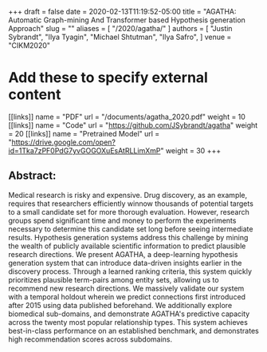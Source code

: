 +++ 
draft = false
date = 2020-02-13T11:19:52-05:00
title = "AGATHA: Automatic Graph-mining And Transformer based Hypothesis generation Approach"
slug = "" 
aliases = [
  "/2020/agatha/"
]
authors = [
  "Justin Sybrandt",
  "Ilya Tyagin",
  "Michael Shtutman",
  "Ilya Safro",
]
venue = "CIKM2020"
# Add these to specify external content
[[links]]
  name = "PDF"
  url = "/documents/agatha_2020.pdf"
  weight = 10
[[links]]
  name = "Code"
  url = "https://github.com/JSybrandt/agatha"
  weight = 20
[[links]]
  name = "Pretrained Model"
  url = "https://drive.google.com/open?id=1Tka7zPF0PdG7yvGOGOXuEsAtRLLimXmP"
  weight = 30
+++

## Abstract:

Medical research is risky and expensive. Drug discovery, as an example, requires
that researchers efficiently winnow thousands of potential targets to a small
candidate set for more thorough evaluation. However, research groups spend
significant time and money to perform the experiments necessary to determine
this candidate set long before seeing intermediate results.  Hypothesis
generation systems address this challenge by mining the wealth of publicly
available scientific information to predict plausible research directions.  We
present AGATHA, a deep-learning hypothesis generation system that can introduce
data-driven insights earlier in the discovery process.  Through a learned
ranking criteria, this system quickly prioritizes plausible term-pairs among
entity sets, allowing us to recommend new research directions.  We massively
validate our system with a temporal holdout wherein we predict connections first
introduced after 2015 using data published beforehand.  We additionally explore
biomedical sub-domains, and demonstrate AGATHA's predictive capacity across the
twenty most popular relationship types.  This system achieves best-in-class
performance on an established benchmark, and demonstrates high recommendation
scores across subdomains.
